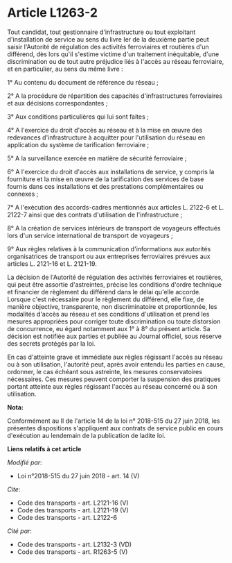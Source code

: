 # Article L1263-2

Tout candidat, tout gestionnaire d'infrastructure ou tout exploitant d'installation de service au sens du livre Ier de la
deuxième partie peut saisir l'Autorité de régulation des activités ferroviaires et routières d'un différend, dès lors qu'il
s'estime victime d'un traitement inéquitable, d'une discrimination ou de tout autre préjudice liés à l'accès au réseau
ferroviaire, et en particulier, au sens du même livre : 

1° Au contenu du document de référence du réseau ; 

2° A la procédure de répartition des capacités d'infrastructures ferroviaires et aux décisions correspondantes ; 

3° Aux conditions particulières qui lui sont faites ; 

4° A l'exercice du droit d'accès au réseau et à la mise en œuvre des redevances d'infrastructure à acquitter pour
l'utilisation du réseau en application du système de tarification ferroviaire ; 

5° A la surveillance exercée en matière de sécurité ferroviaire ; 

6° A l'exercice du droit d'accès aux installations de service, y compris la fourniture et la mise en œuvre de la tarification
des services de base fournis dans ces installations et des prestations complémentaires ou connexes ; 

7° A l'exécution des accords-cadres mentionnés aux articles L. 2122-6 et L. 2122-7 ainsi que des contrats d'utilisation de
l'infrastructure ; 

8° A la création de services intérieurs de transport de voyageurs effectués lors d'un service international de transport de
voyageurs ; 

9° Aux règles relatives à la communication d'informations aux autorités organisatrices de transport ou aux entreprises
ferroviaires prévues aux articles L. 2121-16 et L. 2121-19. 

La décision de l'Autorité de régulation des activités ferroviaires et routières, qui peut être assortie d'astreintes, précise
les conditions d'ordre technique et financier de règlement du différend dans le délai qu'elle accorde. Lorsque c'est
nécessaire pour le règlement du différend, elle fixe, de manière objective, transparente, non discriminatoire et
proportionnée, les modalités d'accès au réseau et ses conditions d'utilisation et prend les mesures appropriées pour corriger
toute discrimination ou toute distorsion de concurrence, eu égard notamment aux 1° à 8° du présent article. Sa décision est
notifiée aux parties et publiée au Journal officiel, sous réserve des secrets protégés par la loi. 

En cas d'atteinte grave et immédiate aux règles régissant l'accès au réseau ou à son utilisation, l'autorité peut, après
avoir entendu les parties en cause, ordonner, le cas échéant sous astreinte, les mesures conservatoires nécessaires. Ces
mesures peuvent comporter la suspension des pratiques portant atteinte aux règles régissant l'accès au réseau concerné ou à
son utilisation.

**Nota:**

Conformément au II de l'article 14 de la loi n° 2018-515 du 27 juin 2018, les présentes dispositions s'appliquent aux
contrats de service public en cours d'exécution au lendemain de la publication de ladite loi.

**Liens relatifs à cet article**

_Modifié par_:

  - Loi n°2018-515 du 27 juin 2018 - art. 14 (V)

_Cite_:

  - Code des transports - art. L2121-16 (V)
  - Code des transports - art. L2121-19 (V)
  - Code des transports - art. L2122-6

_Cité par_:

  - Code des transports - art. L2132-3 (VD)
  - Code des transports - art. R1263-5 (V)
